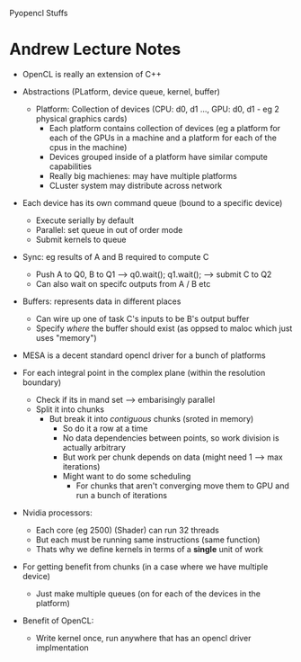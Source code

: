 Pyopencl Stuffs

# Andrew Lecture Notes
- OpenCL is really an extension of C++
- Abstractions (PLatform, device queue, kernel, buffer)
  - Platform: Collection of devices (CPU: d0, d1 ..., GPU: d0, d1 - eg 2 physical graphics cards)
    - Each platform contains collection of devices (eg a platform for each of the GPUs in a machine and a platform for each of the cpus in the machine)
    - Devices grouped inside of a platform have similar compute capabilities
    - Really big machienes: may have multiple platforms
    - CLuster system may distribute across network
- Each device has its own command queue (bound to a specific device)
  - Execute serially by default
  - Parallel: set queue in out of order mode
  - Submit kernels to queue
- Sync: eg results of A and B required to compute C
  - Push A to Q0, B to Q1 --> q0.wait(); q1.wait(); --> submit C to Q2
  - Can also wait on specifc outputs from A / B etc
- Buffers: represents data in different places 
  - Can wire up one of task C's inputs to be B's output buffer
  - Specify _where_ the buffer should exist (as oppsed to maloc which just uses "memory")
- MESA is a decent standard opencl driver for a bunch of platforms  

- For each integral point in the complex plane (within the resolution boundary)
  - Check if its in mand set --> embarisingly parallel
  - Split it into chunks
    - But break it into *contiguous* chunks (sroted in memory)
      - So do it a row at a time
      - No data dependencies between points, so work division is actually arbitrary
      - But work per chunk depends on data (might need 1 --> max iterations)
      - Might want to do some scheduling
         - For chunks that aren't converging move them to GPU and run a bunch of iterations

- Nvidia processors:
  - Each core (eg 2500) (Shader) can run 32 threads
  - But each must be running same instructions (same function)
  - Thats why we define kernels in terms of a **single** unit of work 

- For getting benefit from chunks (in a case where we have multiple device)
  - Just make multiple queues (on for each of the devices in the platform)

- Benefit of OpenCL:
  - Write kernel once, run anywhere that has an opencl driver implmentation